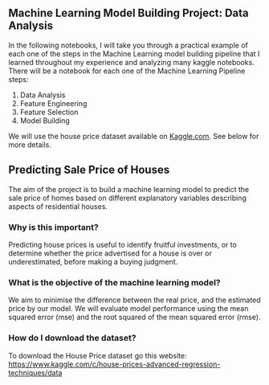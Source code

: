 ## Machine Learning Model Building Project: Data Analysis

In the following notebooks, I will take you through a practical example of each one of the steps in the Machine Learning model building pipeline that I learned throughout my experience and analyzing many kaggle notebooks. There will be a notebook for each one of the Machine Learning Pipeline steps:

1. Data Analysis
2. Feature Engineering
3. Feature Selection
4. Model Building

We will use the house price dataset available on [Kaggle.com](https://www.kaggle.com/c/house-prices-advanced-regression-techniques/data). See below for more details.

## Predicting Sale Price of Houses

The aim of the project is to build a machine learning model to predict the sale price of homes based on different explanatory variables describing aspects of residential houses. 

### Why is this important? 

Predicting house prices is useful to identify fruitful investments, or to determine whether the price advertised for a house is over or underestimated, before making a buying judgment.

### What is the objective of the machine learning model?

We aim to minimise the difference between the real price, and the estimated price by our model. We will evaluate model performance using the mean squared error (mse) and the root squared of the mean squared error (rmse).

### How do I download the dataset?

To download the House Price dataset go this website:
https://www.kaggle.com/c/house-prices-advanced-regression-techniques/data
